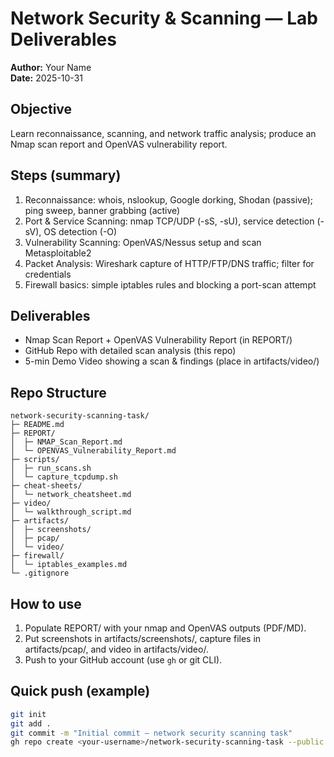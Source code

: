 # Network Security & Scanning — Lab Deliverables

**Author:** Your Name  
**Date:** 2025-10-31

## Objective
Learn reconnaissance, scanning, and network traffic analysis; produce an Nmap scan report and OpenVAS vulnerability report.

## Steps (summary)
1. Reconnaissance: whois, nslookup, Google dorking, Shodan (passive); ping sweep, banner grabbing (active)
2. Port & Service Scanning: nmap TCP/UDP (-sS, -sU), service detection (-sV), OS detection (-O)
3. Vulnerability Scanning: OpenVAS/Nessus setup and scan Metasploitable2
4. Packet Analysis: Wireshark capture of HTTP/FTP/DNS traffic; filter for credentials
5. Firewall basics: simple iptables rules and blocking a port-scan attempt

## Deliverables
- Nmap Scan Report + OpenVAS Vulnerability Report (in REPORT/)  
- GitHub Repo with detailed scan analysis (this repo)  
- 5-min Demo Video showing a scan & findings (place in artifacts/video/)

## Repo Structure
```
network-security-scanning-task/
├─ README.md
├─ REPORT/
│  ├─ NMAP_Scan_Report.md
│  └─ OPENVAS_Vulnerability_Report.md
├─ scripts/
│  ├─ run_scans.sh
│  └─ capture_tcpdump.sh
├─ cheat-sheets/
│  └─ network_cheatsheet.md
├─ video/
│  └─ walkthrough_script.md
├─ artifacts/
│  ├─ screenshots/
│  ├─ pcap/
│  └─ video/
├─ firewall/
│  └─ iptables_examples.md
└─ .gitignore
```

## How to use
1. Populate REPORT/ with your nmap and OpenVAS outputs (PDF/MD).  
2. Put screenshots in artifacts/screenshots/, capture files in artifacts/pcap/, and video in artifacts/video/.  
3. Push to your GitHub account (use `gh` or git CLI).

## Quick push (example)
```bash
git init
git add .
git commit -m "Initial commit — network security scanning task"
gh repo create <your-username>/network-security-scanning-task --public --source=. --remote=origin --push
```
